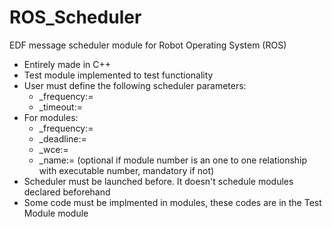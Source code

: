 # ROS_Scheduler
EDF message scheduler module for Robot Operating System (ROS)

+ Entirely made in C++
+ Test module implemented to test functionality
+ User must define the following scheduler parameters:
  * _frequency:=
  * _timeout:=
+ For modules:
  * _frequency:=
  * _deadline:=
  * _wce:=
  * _name:= (optional if module number is an one to one relationship with executable number, mandatory if not)
+ Scheduler must be launched before. It doesn't schedule modules declared beforehand
+ Some code must be implmented in modules, these codes are in the Test Module module
